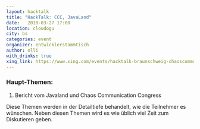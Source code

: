 ```yaml
---
layout: hacktalk
title: "HackTalk: CCC, JavaLand"
date:   2018-03-27 17:00
location: cloudogu
city: bs
categories: event
organizer: entwicklerstammtisch
author: olli
with_drinks: true
xing_link: https://www.xing.com/events/hacktalk-braunschweig-chaoscommunicationcongress-javaland-1924431
---
```


### Haupt-Themen:

1. Bericht vom Javaland und Chaos Communication Congress

Diese Themen werden in der Detailtiefe behandelt, wie die Teilnehmer es wünschen. Neben diesen Themen wird es wie üblich viel Zeit zum Diskutieren geben.